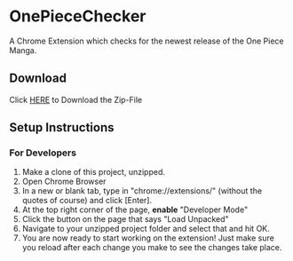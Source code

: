 # OnePieceChecker
A Chrome Extension which checks for the newest release of the One Piece Manga.

## Download
Click [HERE](https://github.com/erwintran0/OnePieceChecker/archive/main.zip) to Download the Zip-File

## Setup Instructions
### For Developers
1. Make a clone of this project, unzipped.
2. Open Chrome Browser
3. In a new or blank tab, type in "chrome://extensions/" (without the quotes of course) and click [Enter].
4. At the top right corner of the page, **enable** "Developer Mode"
5. Click the button on the page that says "Load Unpacked"
6. Navigate to your unzipped project folder and select that and hit OK.
7. You are now ready to start working on the extension! Just make sure you reload after each change you make to see the changes take place.
